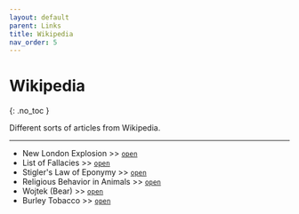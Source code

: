 ```yaml
---
layout: default
parent: Links
title: Wikipedia
nav_order: 5
---
```


# Wikipedia
{: .no_toc }

Different sorts of articles from Wikipedia.

<!-- ---

## Table of contents
{: .no_toc .text-delta }

1. TOC
{:toc}
 -->
---

- New London Explosion >> [`open`](https://en.wikipedia.org/wiki/New_London_School_explosion)
- List of Fallacies >> [`open`](https://en.wikipedia.org/wiki/List_of_fallacies)
- Stigler's Law of Eponymy >> [`open`](https://en.wikipedia.org/wiki/Stigler%27s_law_of_eponymy)
- Religious Behavior in Animals >> [`open`](https://en.wikipedia.org/wiki/Religious_behavior_in_animals)
- Wojtek (Bear) >> [`open`](https://en.m.wikipedia.org/wiki/Wojtek_(bear))
- Burley Tobacco >> [`open`](https://en.wikipedia.org/wiki/Burley_(tobacco))
